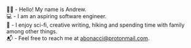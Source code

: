 👋🏼 - Hello! My name is Andrew.
<br>
💻 - I am an aspiring software engineer.
<br>
💬 - I enjoy sci-fi, creative writing, hiking and spending time with family among other things.
<br>
📬 - Feel free to reach me at abonacci@protonmail.com.



